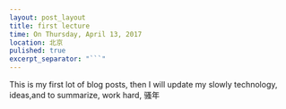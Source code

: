 ```yaml
---
layout: post_layout
title: first lecture
time: On Thursday, April 13, 2017
location: 北京
pulished: true
excerpt_separator: "```"
---
```


This is my first lot of blog posts, then I will update my slowly technology, ideas,and to summarize, work hard, 骚年